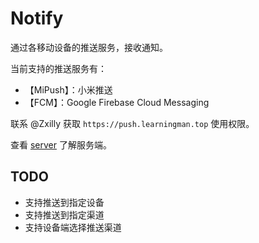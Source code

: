 # Notify

通过各移动设备的推送服务，接收通知。

当前支持的推送服务有：
- 【MiPush】：小米推送
- 【FCM】：Google Firebase Cloud Messaging

联系 @Zxilly 获取 `https://push.learningman.top` 使用权限。

查看 [server](https://github.com/ZNotify/server) 了解服务端。

## TODO

- 支持推送到指定设备
- 支持推送到指定渠道
- 支持设备端选择推送渠道